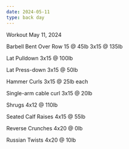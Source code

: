 ```yaml
---
date: 2024-05-11
type: back day
---
```

Workout May 11, 2024

Barbell Bent Over Row
15 @ 45lb
3x15 @ 135lb

Lat Pulldown
3x15 @ 100lb

Lat Press-down
3x15 @ 50lb

Hammer Curls
3x15 @ 25lb each

Single-arm cable curl
3x15 @ 20lb

Shrugs
4x12 @ 110lb

Seated Calf Raises
4x15 @ 55lb

Reverse Crunches
4x20 @ 0lb

Russian Twists
4x20 @ 10lb